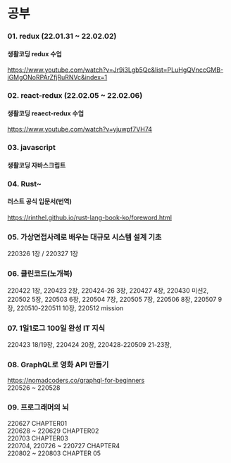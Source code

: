 # 공부

### 01. redux (22.01.31 ~ 22.02.02)

#### 생활코딩 redux 수업

https://www.youtube.com/watch?v=Jr9i3Lgb5Qc&list=PLuHgQVnccGMB-iGMgONoRPArZfjRuRNVc&index=1

### 02. react-redux (22.02.05 ~ 22.02.06)

#### 생활코딩 reaect-redux 수업

https://www.youtube.com/watch?v=yjuwpf7VH74

### 03. javascript

#### 생활코딩 자바스크립트

### 04. Rust~

#### 러스트 공식 입문서(번역)

https://rinthel.github.io/rust-lang-book-ko/foreword.html

### 05. 가상면접사례로 배우는 대규모 시스템 설계 기초

220326 1장 / 220327 1장

### 06. 클린코드(노개북)

220422 1장, 220423 2장, 220424-26 3장, 220427 4장, 220430 미션2, 220502 5장, 220503 6장, 220504 7장, 220505 7장, 220506 8장, 220507 9장, 220510-220511 10장, 220512 mission

### 07. 1일1로그 100일 완성 IT 지식

220423 18/19장, 220424 20장, 220428-220509 21-23장,

### 08. GraphQL로 영화 API 만들기

https://nomadcoders.co/graphql-for-beginners  
220526 ~ 220528

### 09. 프로그래머의 뇌

220627 CHAPTER01  
220628 ~ 220629 CHAPTER02  
220703 CHAPTER03  
220704, 220726 ~ 220727 CHAPTER4  
220802 ~ 220803 CHAPTER 05
